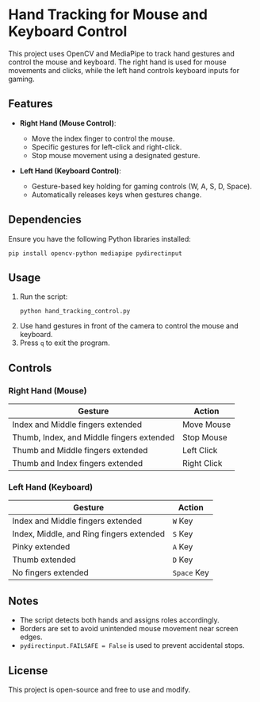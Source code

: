 # Hand Tracking for Mouse and Keyboard Control

This project uses OpenCV and MediaPipe to track hand gestures and control the mouse and keyboard. The right hand is used for mouse movements and clicks, while the left hand controls keyboard inputs for gaming.

## Features
- **Right Hand (Mouse Control)**:
  - Move the index finger to control the mouse.
  - Specific gestures for left-click and right-click.
  - Stop mouse movement using a designated gesture.

- **Left Hand (Keyboard Control)**:
  - Gesture-based key holding for gaming controls (W, A, S, D, Space).
  - Automatically releases keys when gestures change.

## Dependencies
Ensure you have the following Python libraries installed:
```
pip install opencv-python mediapipe pydirectinput
```

## Usage
1. Run the script:
   ```
   python hand_tracking_control.py
   ```
2. Use hand gestures in front of the camera to control the mouse and keyboard.
3. Press `q` to exit the program.

## Controls
### Right Hand (Mouse)
| Gesture | Action |
|---------|--------|
| Index and Middle fingers extended | Move Mouse |
| Thumb, Index, and Middle fingers extended | Stop Mouse |
| Thumb and Middle fingers extended | Left Click |
| Thumb and Index fingers extended | Right Click |

### Left Hand (Keyboard)
| Gesture | Action |
|---------|--------|
| Index and Middle fingers extended | `W` Key |
| Index, Middle, and Ring fingers extended | `S` Key |
| Pinky extended | `A` Key |
| Thumb extended | `D` Key |
| No fingers extended | `Space` Key |

## Notes
- The script detects both hands and assigns roles accordingly.
- Borders are set to avoid unintended mouse movement near screen edges.
- `pydirectinput.FAILSAFE = False` is used to prevent accidental stops.

## License
This project is open-source and free to use and modify.
